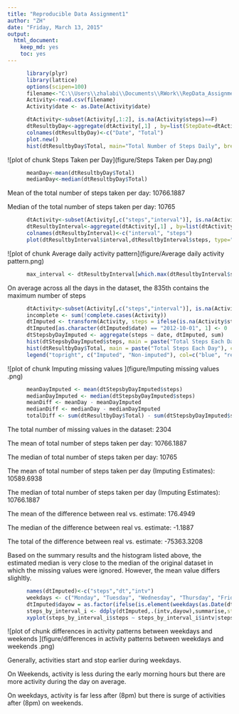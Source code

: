 ```yaml
---
title: "Reproducible Data Assignment1"
author: "ZH"
date: "Friday, March 13, 2015"
output: 
  html_document:
    keep_md: yes
    toc: yes
---
```




```r
      library(plyr)
      library(lattice)
      options(scipen=100)     
      filename<-"C:\\Users\\zhalabi\\Documents\\RWork\\RepData_Assignment1\\activity.csv"
      Activity<-read.csv(filename)
      Activity$date <- as.Date(Activity$date)
```



```r
      dtActivity<-subset(Activity[,1:2], is.na(Activity$steps)==F)
      dtResultbyDay<-aggregate(dtActivity[,1] , by=list(StepDate=dtActivity[,2]),sum)
      colnames(dtResultbyDay)<-c("Date", "Total") 
      plot.new()
      hist(dtResultbyDay$Total, main="Total Number of Steps Daily", breaks=10, xlab="Number of Steps")
```

![plot of chunk Steps Taken per Day](figure/Steps Taken per Day.png) 

```r
      meanDay<-mean(dtResultbyDay$Total)
      medianDay<-median(dtResultbyDay$Total)
```

  Mean of the total number of steps taken per day: 10766.1887 
  
  Median of the total number of steps taken per day: 10765 


```r
      dtActivity<-subset(Activity[,c("steps","interval")], is.na(Activity$steps)==F)
      dtResultbyInterval<-aggregate(dtActivity[,1] , by=list(dtActivity[,2]),mean) 
      colnames(dtResultbyInterval)<-c("interval", "steps") 
      plot(dtResultbyInterval$interval,dtResultbyInterval$steps, type="l", xlab="Interval", ylab="Number of Steps",main="Average Number of Steps per Day by Interval")
```

![plot of chunk Average daily activity pattern](figure/Average daily activity pattern.png) 

```r
      max_interval <- dtResultbyInterval[which.max(dtResultbyInterval$steps),1]
```

On average across all the days in the dataset, the 835th contains the maximum number of steps



```r
      dtActivity<-subset(Activity[,c("steps","interval")], is.na(Activity$steps)==F)
      incomplete <- sum(!complete.cases(Activity))
      dtImputed <- transform(Activity, steps = ifelse(is.na(Activity$steps), dtResultbyInterval$steps[match(Activity$interval, dtResultbyInterval$interval)], Activity$steps))
      dtImputed[as.character(dtImputed$date) == "2012-10-01", 1] <- 0
      dtStepsbyDayImputed <- aggregate(steps ~ date, dtImputed, sum)
      hist(dtStepsbyDayImputed$steps, main = paste("Total Steps Each Day"), col="blue", xlab="Number of Steps")
      hist(dtResultbyDay$Total, main = paste("Total Steps Each Day"), col="red", xlab="Number of Steps", add=T)
      legend("topright", c("Imputed", "Non-imputed"), col=c("blue", "red"), lwd=10)
```

![plot of chunk Imputing missing values ](figure/Imputing missing values .png) 

```r
      meanDayImputed <- mean(dtStepsbyDayImputed$steps)
      medianDayImputed <- median(dtStepsbyDayImputed$steps)
      meanDiff <- meanDay - meanDayImputed
      medianDiff <- medianDay - medianDayImputed
      totalDiff <- sum(dtResultbyDay$Total) - sum(dtStepsbyDayImputed$steps)
```

  The total number of missing values in the dataset: 2304 
  
  The mean of total number of steps taken per day: 10766.1887 
  
  The median of total number of steps taken per day: 10765 
  
  The mean of total number of steps taken per day (Imputing Estimates): 10589.6938 
  
  The median of total number of steps taken per day (Imputing Estimates): 10766.1887 
  
  The mean of the difference between real vs. estimate: 176.4949 
  
  The median of the difference between real vs. estimate: -1.1887 
  
  The total of the difference between real vs. estimate: -75363.3208 

  Based on the summary results and the histogram listed above, the estimated median is very close to the median of the original dataset in which the missing values were ignored. However, the mean value differs slighltly.




```r
      names(dtImputed)<-c("steps","dt","intv")
      weekdays <- c("Monday", "Tuesday", "Wednesday", "Thursday", "Friday")
      dtImputed$dayow = as.factor(ifelse(is.element(weekdays(as.Date(dtImputed$dt)),weekdays), "Weekday", "Weekend"))
      steps_by_interval_i <- ddply(dtImputed,.(intv,dayow),summarise,steps=mean(steps))
      xyplot(steps_by_interval_i$steps ~ steps_by_interval_i$intv|steps_by_interval_i$dayow, main="Average Steps per Day by Interval",xlab="Intervals", ylab="Steps",layout=c(1,2), type="l")
```

![plot of chunk differences in activity patterns between weekdays and weekends ](figure/differences in activity patterns between weekdays and weekends .png) 

Generally, activities start and stop earlier during weekdays.

On Weekends, activity is less during the early morning hours but there are more activity during the day on average.  

On weekdays, activity is far less after (8pm) but there is surge of activities after (8pm) on weekends.


